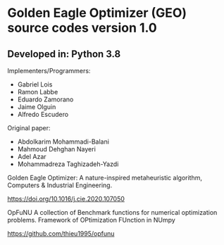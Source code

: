 # Golden Eagle Optimizer (GEO) source codes version 1.0  

## Developed in:	Python 3.8 

Implementers/Programmers:
- Gabriel Lois
- Ramon Labbe
- Eduardo Zamorano
- Jaime Olguin
- Alfredo Escudero

Original paper:	
- Abdolkarim Mohammadi-Balani
- Mahmoud Dehghan Nayeri
- Adel Azar
- Mohammadreza Taghizadeh-Yazdi

Golden Eagle Optimizer: A nature-inspired metaheuristic algorithm, Computers & Industrial Engineering.

https://doi.org/10.1016/j.cie.2020.107050        

OpFuNU A collection of Benchmark functions for numerical optimization problems. Framework of OPtimization FUnction in NUmpy

https://github.com/thieu1995/opfunu

